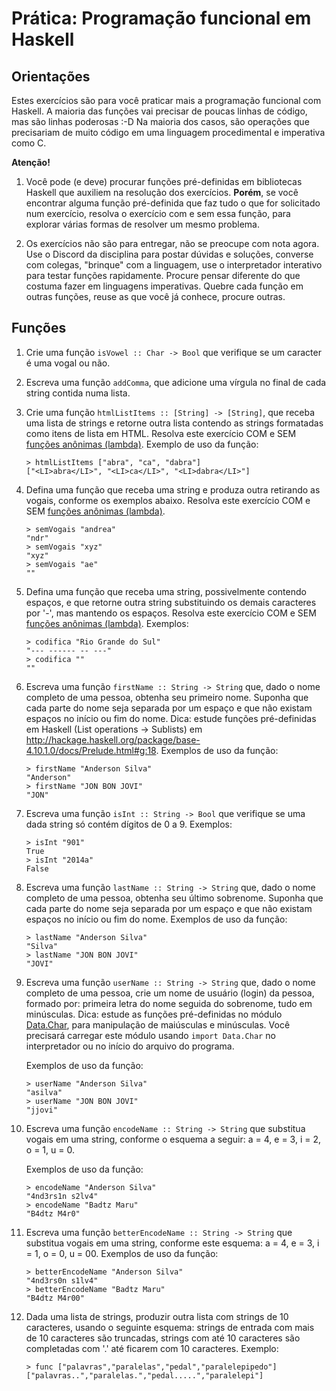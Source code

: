 # Prática: Programação funcional em Haskell

## Orientações

Estes exercícios são para você praticar mais a programação funcional com Haskell. A maioria das funções vai precisar de poucas linhas de código, mas são linhas poderosas :-D  Na maioria dos casos, são operações que precisariam de muito código em uma linguagem procedimental e imperativa como C.


**Atenção!** 

1. Você pode (e deve) procurar funções pré-definidas em bibliotecas Haskell que auxiliem na resolução dos exercícios. **Porém**, se você encontrar alguma função pré-definida que faz tudo o que for solicitado num exercício, resolva o exercício com e sem essa função, para explorar várias formas de resolver um mesmo problema.

2. Os exercícios não são para entregar, não se preocupe com nota agora. Use o Discord da disciplina para postar dúvidas e soluções, converse com colegas, "brinque" com a linguagem, use o interpretador interativo para testar funções rapidamente. Procure pensar diferente do que costuma fazer em linguagens imperativas. Quebre cada função em outras funções, reuse as que você já conhece, procure outras. 


## Funções


1. Crie uma função `isVowel :: Char -> Bool` que verifique se um caracter é uma vogal ou não.

2. Escreva uma função `addComma`, que adicione uma vírgula no final de cada string contida numa lista.

3. Crie uma função `htmlListItems :: [String] -> [String]`, que receba uma lista de strings e retorne outra lista contendo as strings formatadas como itens de lista em HTML. Resolva este exercício COM e SEM [funções anônimas (lambda)](https://wiki.haskell.org/Anonymous_function). Exemplo de uso da função:

   ```
   > htmlListItems ["abra", "ca", "dabra"]
   ["<LI>abra</LI>", "<LI>ca</LI>", "<LI>dabra</LI>"]
   ```

4. Defina uma função que receba uma string e produza outra retirando as vogais, conforme os exemplos abaixo. Resolva este exercício COM e SEM [funções anônimas (lambda)](https://wiki.haskell.org/Anonymous_function).

   ```
   > semVogais "andrea"
   "ndr"
   > semVogais "xyz"
   "xyz"
   > semVogais "ae"
   ""
   ```

5. Defina uma função que receba uma string, possivelmente contendo espaços, e que retorne outra string substituindo os demais caracteres por '-', mas mantendo os espaços. Resolva este exercício COM e SEM [funções anônimas (lambda)](https://wiki.haskell.org/Anonymous_function). Exemplos:

   ```
   > codifica "Rio Grande do Sul"
   "--- ------ -- ---"
   > codifica ""
   ""
   ```

6. Escreva uma função `firstName :: String -> String` que, dado o nome completo de uma pessoa, obtenha seu primeiro nome. Suponha que cada parte do nome seja separada por um espaço e que não existam espaços no início ou fim do nome. Dica: estude funções pré-definidas em Haskell (List operations -> Sublists) em http://hackage.haskell.org/package/base-4.10.1.0/docs/Prelude.html#g:18.  Exemplos de uso da função:

   ```
   > firstName "Anderson Silva"
   "Anderson"
   > firstName "JON BON JOVI"
   "JON"
   ```

7. Escreva uma função `isInt :: String -> Bool` que verifique se uma dada string só contém dígitos de 0 a 9. Exemplos:

   ```
   > isInt "901"
   True
   > isInt "2014a"
   False
   ```

8. Escreva uma função `lastName :: String -> String` que, dado o nome completo de uma pessoa, obtenha seu último sobrenome. Suponha que cada parte do nome seja separada por um espaço e que não existam espaços no início ou fim do nome. Exemplos de uso da função:

   ```
   > lastName "Anderson Silva"
   "Silva"
   > lastName "JON BON JOVI"
   "JOVI"
   ```

9. Escreva uma função `userName :: String -> String` que, dado o nome completo de uma pessoa, crie um nome de usuário (login) da pessoa, formado por: primeira letra do nome seguida do sobrenome, tudo em minúsculas. Dica: estude as funções pré-definidas no módulo [Data.Char](http://hackage.haskell.org/package/base-4.10.1.0/docs/Data-Char.html), para manipulação de maiúsculas e minúsculas. Você precisará carregar este módulo usando `import Data.Char` no interpretador ou no início do arquivo do programa.

   Exemplos de uso da função:
   ```
   > userName "Anderson Silva"
   "asilva"
   > userName "JON BON JOVI"
   "jjovi"
   ```
   
10. Escreva uma função `encodeName :: String -> String` que substitua vogais em uma string, conforme o esquema a seguir: a = 4, e = 3, i = 2, o = 1, u = 0.

    Exemplos de uso da função:

    ```
    > encodeName "Anderson Silva"
    "4nd3rs1n s2lv4"
    > encodeName "Badtz Maru"
    "B4dtz M4r0"
    ```
   
11. Escreva uma função `betterEncodeName :: String -> String` que substitua vogais em uma string, conforme este esquema: a = 4, e = 3, i = 1, o = 0, u = 00.  Exemplos de uso da função:

    ```
    > betterEncodeName "Anderson Silva"
    "4nd3rs0n s1lv4"
    > betterEncodeName "Badtz Maru"
    "B4dtz M4r00"
    ```

12. Dada uma lista de strings, produzir outra lista com strings de 10 caracteres, usando o seguinte esquema: strings de entrada com mais de 10 caracteres são truncadas, strings com até 10 caracteres são completadas com '.' até ficarem com 10 caracteres. Exemplo:

    ```
    > func ["palavras","paralelas","pedal","paralelepipedo"]
    ["palavras..","paralelas.","pedal.....","paralelepi"]
    ```
